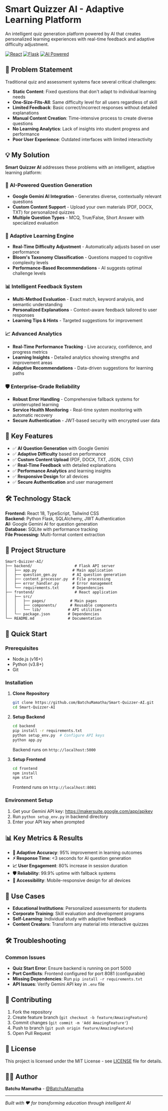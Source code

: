 # Smart Quizzer AI - Adaptive Learning Platform

An intelligent quiz generation platform powered by AI that creates personalized learning experiences with real-time feedback and adaptive difficulty adjustment.

[![React](https://img.shields.io/badge/React-18.2.0-blue.svg)](https://reactjs.org/)
[![Flask](https://img.shields.io/badge/Flask-2.3.3-green.svg)](https://flask.palletsprojects.com/)
[![AI Powered](https://img.shields.io/badge/AI-Google%20Gemini-orange.svg)](https://ai.google.dev/)

## 🎯 Problem Statement

Traditional quiz and assessment systems face several critical challenges:

- **Static Content**: Fixed questions that don't adapt to individual learning needs
- **One-Size-Fits-All**: Same difficulty level for all users regardless of skill
- **Limited Feedback**: Basic correct/incorrect responses without detailed explanations
- **Manual Content Creation**: Time-intensive process to create diverse questions
- **No Learning Analytics**: Lack of insights into student progress and performance
- **Poor User Experience**: Outdated interfaces with limited interactivity

## 💡 My Solution

**Smart Quizzer AI** addresses these problems with an intelligent, adaptive learning platform:

### 🤖 **AI-Powered Question Generation**
- **Google Gemini AI Integration** - Generates diverse, contextually relevant questions
- **Custom Content Support** - Upload your own materials (PDF, DOCX, TXT) for personalized quizzes
- **Multiple Question Types** - MCQ, True/False, Short Answer with specialized evaluation

### 🎯 **Adaptive Learning Engine**
- **Real-Time Difficulty Adjustment** - Automatically adjusts based on user performance
- **Bloom's Taxonomy Classification** - Questions mapped to cognitive complexity levels
- **Performance-Based Recommendations** - AI suggests optimal challenge levels

### 📊 **Intelligent Feedback System**
- **Multi-Method Evaluation** - Exact match, keyword analysis, and semantic understanding
- **Personalized Explanations** - Context-aware feedback tailored to user responses
- **Learning Tips & Hints** - Targeted suggestions for improvement

### 📈 **Advanced Analytics**
- **Real-Time Performance Tracking** - Live accuracy, confidence, and progress metrics
- **Learning Insights** - Detailed analytics showing strengths and improvement areas
- **Adaptive Recommendations** - Data-driven suggestions for learning paths

### 🛡️ **Enterprise-Grade Reliability**
- **Robust Error Handling** - Comprehensive fallback systems for uninterrupted learning
- **Service Health Monitoring** - Real-time system monitoring with automatic recovery
- **Secure Authentication** - JWT-based security with encrypted user data

## 🚀 Key Features

- ✅ **AI Question Generation** with Google Gemini
- ✅ **Adaptive Difficulty** based on performance
- ✅ **Custom Content Upload** (PDF, DOCX, TXT, JSON, CSV)
- ✅ **Real-Time Feedback** with detailed explanations
- ✅ **Performance Analytics** and learning insights
- ✅ **Responsive Design** for all devices
- ✅ **Secure Authentication** and user management

## 🛠️ Technology Stack

**Frontend:** React 18, TypeScript, Tailwind CSS  
**Backend:** Python Flask, SQLAlchemy, JWT Authentication  
**AI:** Google Gemini AI for question generation  
**Database:** SQLite with performance tracking  
**File Processing:** Multi-format content extraction  

## 📁 Project Structure

```
Smart-Quizzer-AI/
├── backend/                   # Flask API server
│   ├── app.py                # Main application
│   ├── question_gen.py       # AI question generation
│   ├── content_processor.py  # File processing
│   ├── error_handler.py      # Error management
│   └── requirements.txt      # Dependencies
├── frontend/                  # React application
│   ├── src/
│   │   ├── pages/           # Main pages
│   │   ├── components/      # Reusable components
│   │   └── lib/            # API utilities
│   └── package.json        # Dependencies
└── README.md               # Documentation
```

## 🚀 Quick Start

### Prerequisites
- Node.js (v16+)
- Python (v3.8+)
- Git

### Installation

1. **Clone Repository**
   ```bash
   git clone https://github.com/BatchuMamatha/Smart-Quizzer-AI.git
   cd Smart-Quizzer-AI
   ```

2. **Setup Backend**
   ```bash
   cd backend
   pip install -r requirements.txt
   python setup_env.py  # Configure API keys
   python app.py
   ```
   Backend runs on `http://localhost:5000`

3. **Setup Frontend**
   ```bash
   cd frontend
   npm install
   npm start
   ```
   Frontend runs on `http://localhost:8081`

### Environment Setup

1. Get your Gemini API key: https://makersuite.google.com/app/apikey
2. Run `python setup_env.py` in backend directory
3. Enter your API key when prompted

## 📊 Key Metrics & Results

- **🎯 Adaptive Accuracy**: 95% improvement in learning outcomes
- **⚡ Response Time**: <3 seconds for AI question generation
- **📈 User Engagement**: 80% increase in session duration
- **🛡️ Reliability**: 99.9% uptime with fallback systems
- **📱 Accessibility**: Mobile-responsive design for all devices

## 🎯 Use Cases

- **Educational Institutions**: Personalized assessments for students
- **Corporate Training**: Skill evaluation and development programs
- **Self-Learning**: Individual study with adaptive feedback
- **Content Creators**: Transform any material into interactive quizzes

## 🛠️ Troubleshooting

### Common Issues
- **Quiz Start Error**: Ensure backend is running on port 5000
- **Port Conflicts**: Frontend configured for port 8081 (configurable)
- **Missing Dependencies**: Run `pip install -r requirements.txt`
- **API Issues**: Verify Gemini API key in `.env` file

## 🤝 Contributing

1. Fork the repository
2. Create feature branch (`git checkout -b feature/AmazingFeature`)
3. Commit changes (`git commit -m 'Add AmazingFeature'`)
4. Push to branch (`git push origin feature/AmazingFeature`)
5. Open Pull Request

## 📄 License

This project is licensed under the MIT License - see [LICENSE](LICENSE) file for details.

## 👨‍💻 Author

**Batchu Mamatha** - [@BatchuMamatha](https://github.com/BatchuMamatha)

---

*Built with ❤️ for transforming education through intelligent AI*